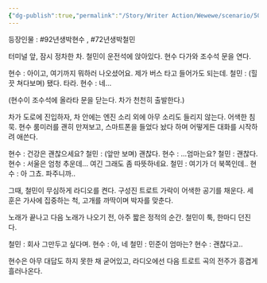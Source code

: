 ```yaml
---
{"dg-publish":true,"permalink":"/Story/Writer Action/Wewewe/scenario/50. 괜찮으니, 나오지 마시라니까요/"}
---
```


등장인물 : #92년생박현수 , #72년생박철민

터미널 앞, 잠시 정차한 차. 철민이 운전석에 앉아있다. 현수 다가와 조수석 문을 연다.

현수 : 아이고, 여기까지 뭐하러 나오셨어요. 제가 버스 타고 들어가도 되는데.
철민 : (힐끗 쳐다보며) 됐다. 타라.
현수 : 네...

(현수이 조수석에 올라타 문을 닫는다. 차가 천천히 출발한다.)

차가 도로에 진입하자, 차 안에는 엔진 소리 외에 아무 소리도 들리지 않는다. 어색한 침묵.
현수 룸미러를 괜히 만져보고, 스마트폰을 들었다 놨다 하며 어떻게든 대화를 시작하려 애쓴다.

현수 : 건강은 괜찮으세요?
철민 : (앞만 보며) 괜찮다.
현수 : ...엄마는요?
철민 : 괜찮다.
현수 :  서울은 엄청 추운데... 여긴 그래도 좀 따뜻하네요.
철민 : 여기가 더 북쪽인데..
현수 : 아 그쵸. 파주니까..

그때, 철민이 무심하게 라디오를 켠다.
구성진 트로트 가락이 어색한 공기를 채운다.
세훈은 가사에 집중하는 척, 고개를 까딱이며 박자를 맞춘다.

노래가 끝나고 다음 노래가 나오기 전, 아주 짧은 정적의 순간.
철민이 툭, 한마디 던진다.

철민 : 회사 그만두고 싶다며.
현수 : 아, 네
철민 : 민준이 엄마는?
현수 : 괜찮다고..

현수은 아무 대답도 하지 못한 채 굳어있고, 라디오에선 다음 트로트 곡의 전주가 흥겹게 흘러나온다.
